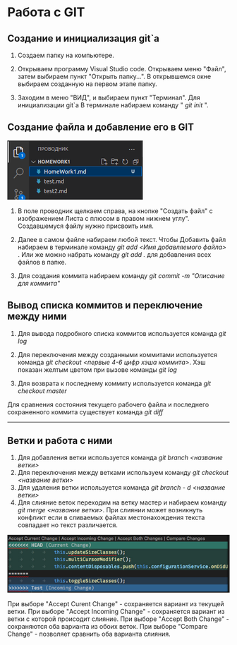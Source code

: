 # Работа с GIT

## Создание и инициализация git`a

1. Создаем папку на компьютере.

2. Открываем программу Visual Studio code. Открываем меню "Файл", затем выбираем пункт "Открыть папку...". В открывшемся окне выбираем созданную на первом этапе папку.

3. Заходим в меню "ВИД", и выбираем пункт "Терминал". Для инициализации git`а В терминале набираем команду " *git init* ".

## Создание файла и добавление его в GIT

![Проводник](/image1.png)

1. В поле проводник щелкаем справа, на кнопке "Создать файл" с изображением Листа с плюсом в правом нижнем углу". Создавшемуся файлу нужно присвоить имя.

2. Далее в самом файле набираем любой текст. Чтобы Добавить файл набираем в терминале команду  *git add <Имя добавляемого файла>* . Или же можно набрать команду  *git add .*  для добавления всех файлов в папке.

3. Для создания коммита набираем команду  *git commit -m "Описание для коммита"* 

## Вывод списка коммитов и переключение между ними

1. Для вывода подробного списка коммитов используется команда  *git log*

2. Для переключения между созданными коммитами используется команда  *git checkout <первые 4-6 цифр хэша коммита>*. Хэш показан желтым цветом при вызове команды *git log*

3. Для возврата к последнему коммиту используется команда *git checkout master*

 Для сравнения состояния текущего рабочего файла и последнего сохраненного коммита существует команда *git diff*

****
 
 ## Ветки и работа с ними

1. Для добавления ветки используется команда *git branch <название ветки>*
2. Для переключения между ветками используем команду *git checkout <название ветки>*
3. Для удаления ветки используется команда *git branch - d <название ветки>*
4. Для слияние веток переходим на ветку мастер и набираем команду *git merge <название ветки>*. При слиянии может возникнуть конфликт если в сливаемых файлах местонахождения текста совпадает но текст различается.

![Конфликт при слиянии](/Image2.jpg)

При выборе "Accept Curent Change" - сохраняется вариант из текущей ветки.
При выборе "Accept Incoming Change" - сохраняется вариант из ветки с которой происодит слияние.
При выборе "Accept Both Change" - сохраняются оба варианта из обоих веток.
При выборе "Compare Change" - позволяет сравнить оба варианта слияния.
